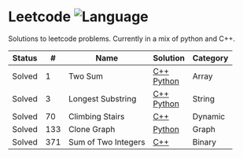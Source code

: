 # Leetcode ![Language](https://img.shields.io/badge/language-Python%20%2F%20C++%2011-orange.svg)

Solutions to leetcode problems.  Currently in a mix of python and C++.

| Status | #    | Name                | Solution                                                     | Category |
| ------ | ---- | ------------------- | ------------------------------------------------------------ | -------- |
| Solved | 1    | Two Sum             | [C++](./1-two-sum/solution.py)<br />[Python](./1-two-sum/solution.cpp) | Array    |
| Solved | 3    | Longest Substring   | [C++](./3-longest-substr-without-repeating/solution.py)<br />[Python](./3-longest-substr-without-repeating/solution.cpp) | String   |
| Solved | 70   | Climbing Stairs     | [C++](./70-climbing-stairs/solution.py)                      | Dynamic  |
| Solved | 133  | Clone Graph         | [Python](./133-clone-graph/solution.cpp)                     | Graph    |
| Solved | 371  | Sum of Two Integers | [C++](./371-sum-two-integers/solution.py)                    | Binary   |

